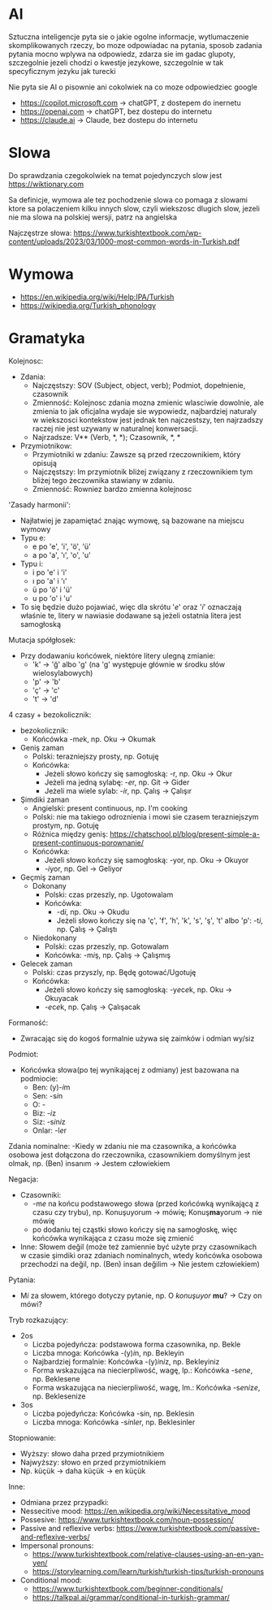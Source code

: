 # AI
Sztuczna inteligencje pyta sie o jakie ogolne informacje, wytlumaczenie skomplikowanych rzeczy, bo moze odpowiadac na pytania, sposob zadania pytania mocno wplywa na odpowiedz, zdarza sie im gadac glupoty, szczegolnie jezeli chodzi o kwestje jezykowe, szczegolnie w tak specyficznym jezyku jak turecki

Nie pyta sie AI o pisownie ani cokolwiek na co moze odpowiedziec google 

- https://copilot.microsoft.com -> chatGPT, z dostepem do inernetu
- https://openai.com -> chatGPT, bez dostepu do internetu
- https://claude.ai -> Claude, bez dostepu do internetu

# Slowa
Do sprawdzania czegokolwiek na temat pojedynczych slow jest https://wiktionary.com

Sa definicje, wymowa ale tez pochodzenie slowa co pomaga z slowami ktore sa polaczeniem kilku innych slow, czyli wiekszosc dlugich slow, jezeli nie ma slowa na polskiej wersji, patrz na angielska

Najczęstrze słowa: https://www.turkishtextbook.com/wp-content/uploads/2023/03/1000-most-common-words-in-Turkish.pdf

# Wymowa
- https://en.wikipedia.org/wiki/Help:IPA/Turkish
- https://wikipedia.org/Turkish_phonology

# Gramatyka
Kolejnosc:
- Zdania:
    - Najczęstszy: SOV (Subject, object, verb); Podmiot, dopełnienie, czasownik
    - Zmienność: Kolejnosc zdania mozna zmienic wlasciwie dowolnie, ale zmienia to jak oficjalna wydaje sie wypowiedz, najbardziej naturaly w wiekszosci kontekstow jest jednak ten najczestszy, ten najrzadszy raczej nie jest uzywany w naturalnej konwersacji.
    - Najrzadsze: V\*\* (Verb, \*, \*); Czasownik, \*, \*
- Przymiotnikow:
    - Przymiotniki w zdaniu: Zawsze są przed rzeczownikiem, który opisują
    - Najczęstszy: Im przymiotnik bliżej związany z rzeczownikiem tym bliżej tego żeczownika stawiany w zdaniu.
    - Zmienność: Rowniez bardzo zmienna kolejnosc

'Zasady harmonii':
- Najłatwiej je zapamiętać znając wymowę, są bazowane na miejscu wymowy
- Typu e:
    - e po 'e', 'i', 'ö', 'ü'
    - a po 'a', 'ı', 'o', 'u'
- Typu i:
    - i po 'e' i 'i'
    - ı po 'a' i 'ı'
    - ü po 'ö' i 'ü'
    - u po 'o' i 'u'
- To się będzie dużo pojawiać, więc dla skrótu '*e*' oraz '*i*' oznaczają właśnie te, litery w nawiasie dodawane są jeżeli ostatnia litera jest samogłoską

Mutacja spółgłosek:
- Przy dodawaniu końcówek, niektóre litery ulegną zmianie:
    - 'k' -> 'ğ' albo 'g' (na 'g' występuje głównie w środku słów wielosylabowych)
    - 'p' -> 'b'
    - 'ç' -> 'c'
    - 't' -> 'd'

4 czasy + bezokolicznik:
- bezokolicznik:
    - Końcówka -m*e*k, np. Oku -> Okumak
- Geniş zaman
    - Polski: terazniejszy prosty, np. Gotuję
    - Końcówka:
        - Jeżeli słowo kończy się samogłoską: -r, np. Oku -> Okur
        - Jeżeli ma jedną sylabę: -*e*r, np. Git -> Gider
        - Jeżeli ma wiele sylab: -*i*r, np. Çalış -> Çalışır
- Şimdiki zaman
    - Angielski: present continuous, np. I'm cooking
    - Polski: nie ma takiego odroznienia i mowi sie czasem terazniejszym prostym, np. Gotuję
    - Różnica między geniş: https://chatschool.pl/blog/present-simple-a-present-continuous-porownanie/
    - Końcówka:
        - Jeżeli słowo kończy się samogłoską: -yor, np. Oku -> Okuyor
        - -*i*yor, np. Gel -> Geliyor
- Geçmiş zaman
    - Dokonany
        - Polski: czas przeszly, np. Ugotowalam
        - Końcówka:
            - -d*i*, np. Oku -> Okudu
            - Jeżeli słowo kończy się na 'ç', 'f', 'h', 'k', 's', 'ş', 't' albo 'p': -t*i*, np. Çalış -> Çalıştı
    - Niedokonany
        - Polski: czas przeszly, np. Gotowalam
        - Końcówka: -m*i*ş, np. Çalış -> Çalışmış
- Gelecek zaman
    - Polski: czas przyszly, np. Będę gotować/Ugotuję
    - Końcówka:
        - Jeżeli słowo kończy się samogłoską: -y*e*c*e*k, np. Oku -> Okuyacak
        - -*e*c*e*k, np. Çalış -> Çalışacak

Formaność:
- Zwracając się do kogoś formalnie używa się zaimków i odmian wy/siz

Podmiot:
- Końcówka słowa(po tej wynikającej z odmiany) jest bazowana na podmiocie:
    - Ben: (y)-*i*m
    - Sen: -s*i*n
    - O: -
    - Biz: -*i*z
    - Siz: -s*i*n*i*z
    - Onlar: -l*e*r

Zdania nominalne:
-Kiedy w zdaniu nie ma czasownika, a końcówka osobowa jest dołączona do rzeczownika, czasownikiem domyślnym jest olmak, np. (Ben) insanım -> Jestem człowiekiem

Negacja:
- Czasowniki:
    - -m*e* na końcu podstawowego słowa (przed końcówką wynikającą z czasu czy trybu), np. Konuşuyorum -> mówię; Konuş**ma**yorum -> nie mówię
    - po dodaniu tej cząstki słowo kończy się na samogłoskę, więc końcówka wynikająca z czasu może się zmienić
- Inne: Słowem değil (może też zamiennie być użyte przy czasownikach w czasie şimdiki oraz zdaniach nominalnych, wtedy końcówka osobowa przechodzi na değil, np. (Ben) insan değilim -> Nie jestem człowiekiem)

Pytania:
- M*i* za słowem, którego dotyczy pytanie, np. O *konuşuyor* **mu**? -> Czy on mówi?

Tryb rozkazujący:
- 2os
    - Liczba pojedyńcza: podstawowa forma czasownika, np. Bekle
    - Liczba mnoga: Końcówka -(y)*i*n, np. Bekleyin
    - Najbardziej formalnie: Końcówka -(y)*i*n*i*z, np. Bekleyiniz
    - Forma wskazująca na niecierpliwość, wagę, lp.: Końcówka -s*e*n*e*, np. Beklesene
    - Forma wskazująca na niecierpliwość, wagę, lm.: Końcówka -s*e*n*i*z*e*, np. Beklesenize
- 3os
    - Liczba pojedyńcza: Końcówka -s*i*n, np. Beklesin
    - Liczba mnoga: Końcówka -s*i*nl*e*r, np. Beklesinler

Stopniowanie:
- Wyższy: słowo daha przed przymiotnikiem
- Najwyższy: słowo en przed przymiotnikiem
- Np. küçük -> daha küçük -> en küçük

Inne:
- Odmiana przez przypadki: 
- Nessecitive mood: https://en.wikipedia.org/wiki/Necessitative_mood
- Possesive: https://www.turkishtextbook.com/noun-possession/
- Passive and reflexive verbs: https://www.turkishtextbook.com/passive-and-reflexive-verbs/
- Impersonal pronouns:
    - https://www.turkishtextbook.com/relative-clauses-using-an-en-yan-yen/
    - https://storylearning.com/learn/turkish/turkish-tips/turkish-pronouns
- Conditional mood:
    - https://www.turkishtextbook.com/beginner-conditionals/
    - https://talkpal.ai/grammar/conditional-in-turkish-grammar/
